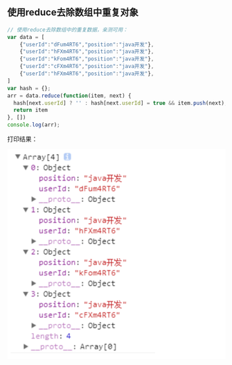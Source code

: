 ## 使用reduce去除数组中重复对象

```js
// 使用reduce去除数组中的重复数据，亲测可用：
var data = [
    {"userId":"dFum4RT6","position":"java开发"},
    {"userId":"hFXm4RT6","position":"java开发"},
    {"userId":"kFom4RT6","position":"java开发"},
    {"userId":"cFXm4RT6","position":"java开发"},
    {"userId":"hFXm4RT6","position":"java开发"},
]
var hash = {};
arr = data.reduce(function(item, next) {
  hash[next.userId] ? '' : hash[next.userId] = true && item.push(next);
  return item
}, [])
console.log(arr);
```

打印结果：

![image-20181113141101380](assets/image-20181113141101380.png)

